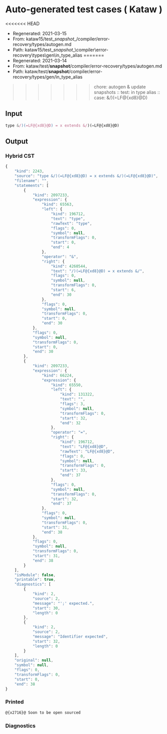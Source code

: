 # Auto-generated test cases ( Kataw )
<<<<<<< HEAD
- Regenerated: 2021-03-15
- From: kataw15/test\__snapshot__/compiler/error-recovery/types/autogen.md
- Path: kataw15/test\__snapshot__\compiler\error-recovery\types\gen\in_type_alias
=======
- Regenerated: 2021-03-14
- From: kataw/test/__snapshot__/compiler/error-recovery/types/autogen.md
- Path: kataw/test/__snapshot__/compiler/error-recovery/types/gen/in_type_alias
>>>>>>> chore: autogen & update snapshots
> :: test: in type alias
> :: case: &/)(=LF@{xd8}@D)
## Input

`````js
type &/)(=LF@{xd8}@D) = x extends &/)(=LF@{xd8}@D)
`````

## Output

### Hybrid CST

```javascript
{
    "kind": 2243,
    "source": "type &/)(=LF@{xd8}@D) = x extends &/)(=LF@{xd8}@D)",
    "filename": "",
    "statements": [
        {
            "kind": 2097233,
            "expression": {
                "kind": 65563,
                "left": {
                    "kind": 196712,
                    "text": "type",
                    "rawText": "type",
                    "flags": 0,
                    "symbol": null,
                    "transformFlags": 0,
                    "start": 0,
                    "end": 4
                },
                "operator": "&",
                "right": {
                    "kind": 4260544,
                    "text": "/)(=LF@{xd8}@D) = x extends &/",
                    "flags": 0,
                    "symbol": null,
                    "transformFlags": 0,
                    "start": 6,
                    "end": 30
                },
                "flags": 0,
                "symbol": null,
                "transformFlags": 0,
                "start": 0,
                "end": 30
            },
            "flags": 0,
            "symbol": null,
            "transformFlags": 0,
            "start": 0,
            "end": 30
        },
        {
            "kind": 2097233,
            "expression": {
                "kind": 66224,
                "expression": {
                    "kind": 65550,
                    "left": {
                        "kind": 131322,
                        "text": "",
                        "flags": 3,
                        "symbol": null,
                        "transformFlags": 0,
                        "start": 32,
                        "end": 32
                    },
                    "operator": "=",
                    "right": {
                        "kind": 196712,
                        "text": "LF@{xd8}@D",
                        "rawText": "LF@{xd8}@D",
                        "flags": 0,
                        "symbol": null,
                        "transformFlags": 0,
                        "start": 33,
                        "end": 37
                    },
                    "flags": 0,
                    "symbol": null,
                    "transformFlags": 0,
                    "start": 32,
                    "end": 37
                },
                "flags": 0,
                "symbol": null,
                "transformFlags": 0,
                "start": 31,
                "end": 38
            },
            "flags": 0,
            "symbol": null,
            "transformFlags": 0,
            "start": 31,
            "end": 38
        }
    ],
    "isModule": false,
    "printable": true,
    "diagnostics": [
        {
            "kind": 2,
            "source": 2,
            "message": "';' expected.",
            "start": 30,
            "length": 0
        },
        {
            "kind": 2,
            "source": 2,
            "message": "Identifier expected",
            "start": 32,
            "length": 0
        }
    ],
    "original": null,
    "symbol": null,
    "flags": 0,
    "transformFlags": 0,
    "start": 0,
    "end": 38
}
```

### Printed

```javascript
@{x2716}@ Soon to be open sourced
```

### Diagnostics

```javascript

```

